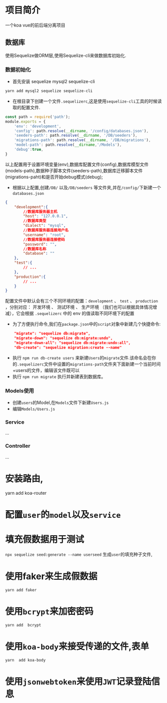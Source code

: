 # 项目简介
一个koa vue的前后端分离项目
## 数据库
使用Sequelize做ORM层,使用Sequelize-cli来做数据库初始化.
### 数据初始化
- 首先安装 sequelize mysql2 sequelize-cli
```bash
yarn add mysql2 sequelize sequelize-cli
```
- 在根目录下创建一个文件`.sequelizerc`,这是使用`sequelize-cli`工具的时候读取的配置文件.
```js
const path = require('path');
module.exports = {
	'env': 'development',
	'config': path.resolve(__dirname, '/config/databases.json'),
	'seeders-path': path.resolve(__dirname, '/DB/seeders'),
	'migrations-path': path.resolve(__dirname, '/DB/migrations'),
	'model-path': path.resolve(__dirname,'/Models'),
	'debug':true,
}
```
以上配置用于设置环境变量(env),数据库配置文件(config),数据库模型文件(models-path),数据种子脚本文件(seeders-path),数据库迁移脚本文件(migrations-paht)和是否开始debug模式(debug);
- 根据以上配置,创建`/DB/` 以及`/DB/seeders` 等文件夹,并在`/config/`下新建一个`databases.json`

```json
{
    "development":{
        //数据库服务器主机
        "host": "127.0.0.1",
        //数据库类型
        "dialect": "mysql",
        //数据库服务器连接用户名
        "username": "root",
        //数据库服务器连接密码
        "password": "",
        //数据库名称
        "database": ""
    },
    "test":{
        // ...
    },
    "production":{
        // ...
    }
}
```
配置文件中默认会有三个不同环境的配置：`development` 、 `test` 、 `production` ，分别对应： 开发环境 、 测试环境 、 生产环境 （我们也可以根据具体情况增减），它会根据 `.sequelizerc` 中的 env 的值读取不同环境下的配置
- 为了方便执行命令,我们在`package.json`中的`script`对象中新建几个快捷命令:
```json
  	"migrate": "sequelize db:migrate",
    "migrate-down": "sequelize db:migrate:undo",
    "migrate-down-all": "sequelize db:migrate:undo:all",
    "db-create": "sequelize migration:create --name"
```
- 执行 `npm run db-create users` 来新建`Users`的`migrate`文件.该命名会在你的`.sequelizerc`文件中设置的`migrations-path`文件夹下面新建一个当前时间+users的文件，编辑该文件既可以
- 执行 `npm run migrate` 执行并新建表到数据库。
### Models使用
- 创建`users`的Model,在`Models`文件下新建`Users.js`
- 编辑`Models/Users.js`
### Service
...
### Controller
...

# 安装路由,
yarn add koa-router
# 配置`user`的`model`以及`service`
# 填充假数据用于测试
`npx sequelize seed:generate --name userseed` 生成`user`的填充种子文件,
# 使用faker来生成假数据
`yarn add faker`
# 使用`bcrypt`来加密密码
`yarn add  bcrypt`
# 使用`koa-body`来接受传递的文件,表单
`yarn  add koa-body`
# 使用`jsonwebtoken`来使用`JWT`记录登陆信息

